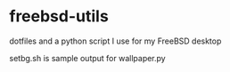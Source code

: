 # freebsd-utils
dotfiles and a python script I use for my FreeBSD desktop

setbg.sh is sample output for wallpaper.py
